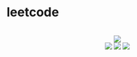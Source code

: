 # leetcode

<div align="center">
<br/>
<img src="https://img.shields.io/badge/Solved-409/3036%20=%2013%25-blue.svg?style=flat-square" />
<br/>
<img src="https://img.shields.io/badge/Easy-194/768-5CB85D.svg?style=flat-square" />
<img src="https://img.shields.io/badge/Medium-167/1596-F0AE4E.svg?style=flat-square" />
<img src="https://img.shields.io/badge/Hard-48/672-D95450.svg?style=flat-square" />
</div>